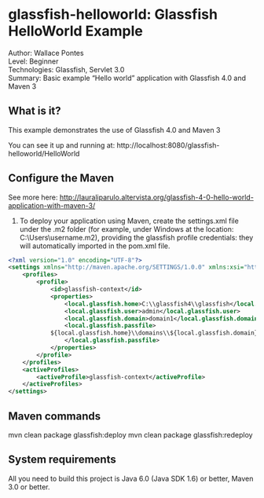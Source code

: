 glassfish-helloworld: Glassfish HelloWorld Example
===============================
Author: Wallace Pontes   
Level: Beginner   
Technologies: Glassfish, Servlet 3.0   
Summary: Basic example “Hello world” application with Glassfish 4.0 and Maven 3

What is it?
-----------

This example demonstrates the use of Glassfish 4.0 and Maven 3

You can see it up and running at: http://localhost:8080/glassfish-helloworld/HelloWorld

Configure the Maven
-------------------

See more here:
http://lauraliparulo.altervista.org/glassfish-4-0-hello-world-application-with-maven-3/

1. To deploy your application using Maven, create the settings.xml file under the .m2 folder (for example, under Windows at the location: C:\Users\username\.m2), providing the glassfish profile credentials: they will automatically imported in the pom.xml file.

```xml
<?xml version="1.0" encoding="UTF-8"?> 
<settings xmlns="http://maven.apache.org/SETTINGS/1.0.0" xmlns:xsi="http://www.w3.org/2001/XMLSchema-instance" xsi:schemaLocation="http://maven.apache.org/SETTINGS/1.0.0 http://maven.apache.org/xsd/settings-1.0.0.xsd">
	<profiles>
        <profile>
            <id>glassfish-context</id>
            <properties>
                <local.glassfish.home>C:\\glassfish4\\glassfish</local.glassfish.home>
                <local.glassfish.user>admin</local.glassfish.user>
                <local.glassfish.domain>domain1</local.glassfish.domain>
                <local.glassfish.passfile>
            ${local.glassfish.home}\\domains\\${local.glassfish.domain}\\config\\domain-passwords
                </local.glassfish.passfile>
            </properties>
        </profile>
    </profiles>
    <activeProfiles>
        <activeProfile>glassfish-context</activeProfile>
    </activeProfiles>
</settings>
```

Maven commands
-------------------

mvn clean package glassfish:deploy
mvn clean package glassfish:redeploy


System requirements
-------------------

All you need to build this project is Java 6.0 (Java SDK 1.6) or better, Maven 3.0 or better.
